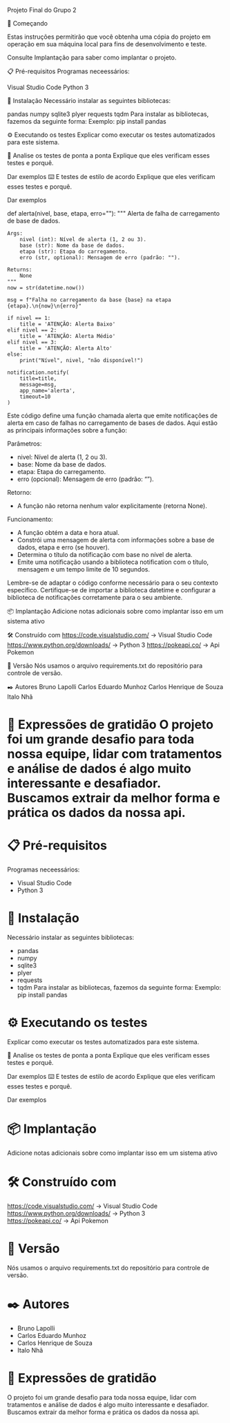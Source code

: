 Projeto Final do Grupo 2

🚀 Começando

Estas instruções permitirão que você obtenha uma cópia do projeto em operação em sua máquina local para fins de desenvolvimento e teste.

Consulte Implantação para saber como implantar o projeto.

📋 Pré-requisitos
Programas neceessários:

Visual Studio Code
Python 3

🔧 Instalação
Necessário instalar as seguintes bibliotecas:

pandas
numpy
sqlite3
plyer
requests
tqdm Para instalar as bibliotecas, fazemos da seguinte forma: Exemplo: pip install pandas

⚙️ Executando os testes
Explicar como executar os testes automatizados para este sistema.

🔩 Analise os testes de ponta a ponta Explique que eles verificam esses testes e porquê.

Dar exemplos ⌨️ E testes de estilo de acordo Explique que eles verificam esses testes e porquê.

Dar exemplos

def alerta(nivel, base, etapa, erro=""):
    """
    Alerta de falha de carregamento de base de dados.

    Args:
        nivel (int): Nível de alerta (1, 2 ou 3).
        base (str): Nome da base de dados.
        etapa (str): Etapa do carregamento.
        erro (str, optional): Mensagem de erro (padrão: ""). 

    Returns:
        None
    """
    now = str(datetime.now())

    msg = f"Falha no carregamento da base {base} na etapa {etapa}.\n{now}\n{erro}"

    if nivel == 1:
        title = 'ATENÇÃO: Alerta Baixo'
    elif nivel == 2:
        title = 'ATENÇÃO: Alerta Médio'
    elif nivel == 3:
        title = 'ATENÇÃO: Alerta Alto'
    else:
        print("Nível", nivel, "não disponível!")

    notification.notify(
        title=title,
        message=msg,
        app_name='alerta',
        timeout=10
    )

Este código define uma função chamada alerta que emite notificações de alerta em caso de falhas no carregamento de bases de dados. Aqui estão as principais informações sobre a função:

Parâmetros:
* nivel: Nível de alerta (1, 2 ou 3).
* base: Nome da base de dados.
* etapa: Etapa do carregamento.
* erro (opcional): Mensagem de erro (padrão: “”).

Retorno:
* A função não retorna nenhum valor explicitamente (retorna None).

Funcionamento:
* A função obtém a data e hora atual.
* Constrói uma mensagem de alerta com informações sobre a base de dados, etapa e erro (se houver).
* Determina o título da notificação com base no nível de alerta.
* Emite uma notificação usando a biblioteca notification com o título, mensagem e um tempo limite de 10 segundos.

Lembre-se de adaptar o código conforme necessário para o seu contexto específico. Certifique-se de importar a biblioteca datetime e configurar a biblioteca de notificações corretamente para o seu ambiente.

📦 Implantação
Adicione notas adicionais sobre como implantar isso em um sistema ativo

🛠️ Construído com
https://code.visualstudio.com/ -> Visual Studio Code
https://www.python.org/downloads/ -> Python 3
https://pokeapi.co/ -> Api Pokemon

📌 Versão
Nós usamos o arquivo requirements.txt do repositório para controle de versão.

✒️ Autores
Bruno Lapolli
Carlos Eduardo Munhoz
Carlos Henrique de Souza
Italo Nhã

🎁 Expressões de gratidão
O projeto foi um grande desafio para toda nossa equipe, lidar com tratamentos e análise de dados é algo muito interessante e desafiador. Buscamos extrair da melhor forma e prática os dados da nossa api.
=======
# 📋 Pré-requisitos
Programas neceessários:
 - Visual Studio Code
 - Python 3

# 🔧 Instalação
 Necessário instalar as seguintes bibliotecas:
 - pandas
 - numpy
 - sqlite3
 - plyer
 - requests
 - tqdm
Para instalar as bibliotecas, fazemos da seguinte forma:
Exemplo: pip install pandas

# ⚙️ Executando os testes
Explicar como executar os testes automatizados para este sistema.

🔩 Analise os testes de ponta a ponta
Explique que eles verificam esses testes e porquê.

Dar exemplos
⌨️ E testes de estilo de acordo
Explique que eles verificam esses testes e porquê.

Dar exemplos

# 📦 Implantação
Adicione notas adicionais sobre como implantar isso em um sistema ativo

# 🛠️ Construído com
https://code.visualstudio.com/     -> Visual Studio Code                                      
https://www.python.org/downloads/  -> Python 3                                               
https://pokeapi.co/                -> Api Pokemon

# 📌 Versão
Nós usamos o arquivo requirements.txt do repositório para controle de versão.

# ✒️ Autores
 - Bruno Lapolli
 - Carlos Eduardo Munhoz
 - Carlos Henrique de Souza
 - Italo Nhã

# 🎁 Expressões de gratidão
O projeto foi um grande desafio para toda nossa equipe, lidar com tratamentos e análise de dados é algo muito interessante e desafiador. Buscamos extrair da melhor forma e prática os dados da nossa api.
